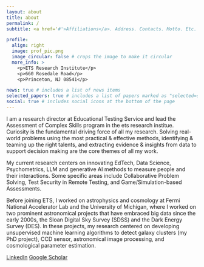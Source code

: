 ```yaml
---
layout: about
title: about
permalink: /
subtitle: <a href='#'>Affiliations</a>. Address. Contacts. Motto. Etc.

profile:
  align: right
  image: prof_pic.png
  image_circular: false # crops the image to make it circular
  more_info: >
    <p>ETS Research Institute</p>
    <p>660 Rosedale Road</p>
    <p>Princeton, NJ 08541</p>

news: true # includes a list of news items
selected_papers: true # includes a list of papers marked as "selected={true}"
social: true # includes social icons at the bottom of the page
---
```


I am a research director at Educational Testing Service and lead the Assessment of Complex Skills program in the ets research institue. Curiosity is the fundamental driving force of all my research. Solving real-world problems using the most practical & effective methods, identifying & teaming up the right talents, and extracting evidence & insights from data to support decision making are the core themes of all my work. 

My current research centers on innovating EdTech, Data Science, Psychometrics, LLM and generative AI methods to measure people and their interactions. Some specific areas include Collaborative Problem Solving, Test Security in Remote Testing, and Game/Simulation-based Assessments. 

Before joining ETS, I worked on astrophysics and cosmology at Fermi National Accelerator Lab and the University of Michigan, where I worked on two prominent astronomical projects that have embraced big data since the early 2000s, the Sloan Digital Sky Survey (SDSS) and the Dark Energy Survey (DES). In these projects, my research centered on developing unsupervised machine learning algorithms to detect galaxy clusters (my PhD project), CCD sensor, astronomical image processing, and cosmological parameter estimation.

[LinkedIn](https://www.linkedin.com/in/jiangang-hao/) [Google Scholar](https://scholar.google.com/citations?hl=en&user=_LKZ3nAAAAAJ&view_op=list_works&sortby=pubdate)
